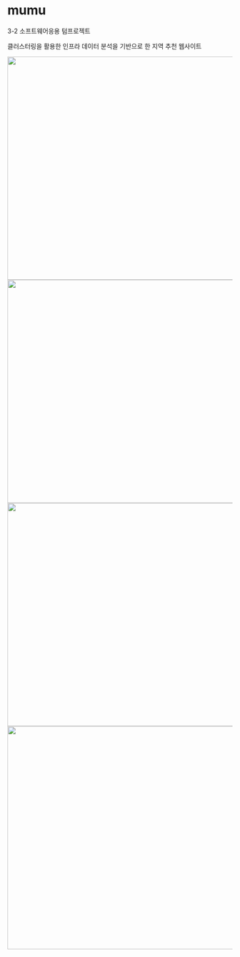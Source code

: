 # mumu
3-2 소프트웨어응용 텀프로젝트 

클러스터링을 활용한 인프라 데이터 분석을 기반으로 한 지역 추천 웹사이트

<img src="https://user-images.githubusercontent.com/79401359/146905556-135e4b9e-dea4-4ac1-b86a-995b9685d45c.png"  width="1000" height="500">

<img src="https://user-images.githubusercontent.com/79401359/146905615-81be2643-23d1-4cd6-bc29-8259cae36454.png"  width="1000" height="500">

<img src="https://user-images.githubusercontent.com/79401359/146905633-35b8eda8-8bcc-484e-a361-385d45241f2c.png"  width="1000" height="500">

<img src="https://user-images.githubusercontent.com/79401359/146905645-20ab179c-150f-484d-9728-8b942230eb40.png"  width="1000" height="500">
